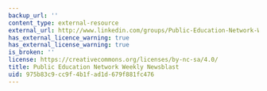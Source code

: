 ```yaml
---
backup_url: ''
content_type: external-resource
external_url: http://www.linkedin.com/groups/Public-Education-Network-Weekly-NewsBlast-4274443.S.163809498
has_external_licence_warning: true
has_external_license_warning: true
is_broken: ''
license: https://creativecommons.org/licenses/by-nc-sa/4.0/
title: Public Education Network Weekly Newsblast
uid: 975b83c9-cc9f-4b1f-ad1d-679f881fc476
---
```

